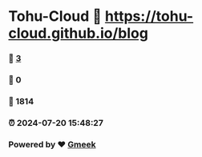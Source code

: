 # Tohu-Cloud :link: https://tohu-cloud.github.io/blog 
### :page_facing_up: [3](https://tohu-cloud.github.io/blog/tag.html) 
### :speech_balloon: 0 
### :hibiscus: 1814 
### :alarm_clock: 2024-07-20 15:48:27 
### Powered by :heart: [Gmeek](https://github.com/Meekdai/Gmeek)
